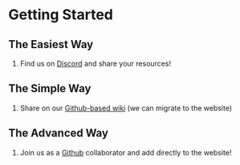 # Getting Started

## The Easiest Way

1. Find us on [Discord](https://discord.gg/DhXS3xFAyk) and share your resources!

## The Simple Way

1. Share on our [Github-based wiki](https://github.com/gra3wy/gra3wy.github.io/wiki) (we can migrate to the website)

## The Advanced Way

1. Join us as a [Github](https://github.com/gra3wy/gra3wy.github.io) collaborator and add directly to the website!
